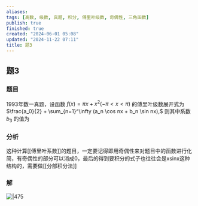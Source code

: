 ```yaml
---
aliases: 
tags: [高数, 级数, 真题, 积分, 傅里叶级数, 奇偶性, 三角函数]
publish: true
finished: true
created: "2024-06-01 05:08"
updated: "2024-11-22 07:11"
title: 题3
---
```

## 题3 
### 题目
1993年数一真题，设函数 $f(x) = \pi x + x^2 (-\pi < x < \pi)$ 的傅里叶级数展开式为 $\frac{a_0}{2} + \sum_{n=1}^\infty (a_n \cos nx + b_n \sin nx),$ 则其中系数 $b_3$ 的值为
### 分析
这种计算[[傅里叶系数]]的题目，一定要记得即用奇偶性来对题目中的函数进行化简，有奇偶性的部分可以消成0，最后的得到要积分的式子也往往会是xsinx这种结构的，需要做[[分部积分法]]
### 解
![|475](https://img.hwenyi.live/202405211709918.webp)
